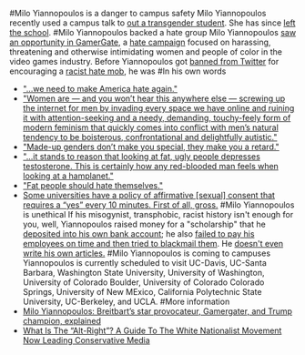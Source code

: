 #Milo Yiannopoulos is a danger to campus safety
Milo Yiannopoulos recently used a campus talk to [out a transgender student](http://nymag.com/thecut/2016/12/milo-yiannopoulos-harassed-a-trans-student-at-uw-milwaukee.html). She has since [left the school](http://www.themarysue.com/milo-yiannopoulos-university-apology/).
#Milo Yiannopoulos backed a hate group
Milo Yiannopoulos [saw an opportunity in GamerGate](http://www.salon.com/2014/10/28/gamergates_fickle_hero_the_dark_opportunism_of_breitbarts_milo_yiannopoulos/), a [hate campaign](http://www.bostonmagazine.com/news/article/2015/04/28/gamergate/) focused on harassing, threatening and otherwise intimidating women and people of color in the video games industry. 
Before Yiannopoulos got [banned from Twitter](https://www.buzzfeed.com/charliewarzel/twitter-just-permanently-suspended-conservative-writer-milo?utm_term=.nuRAp2lLw#.aqk1YJkWK) for encouraging a [racist hate mob](https://www.washingtonpost.com/news/the-intersect/wp/2016/07/21/what-it-takes-to-get-banned-from-twitter/), he was 
#In his own words
* ["...we need to make America hate again."](http://archive.is/2vSLJ)
* ["Women are — and you won’t hear this anywhere else — screwing up the internet for men by invading every space we have online and ruining it with attention-seeking and a needy, demanding, touchy-feely form of modern feminism that quickly comes into conflict with men’s natural tendency to be boisterous, confrontational and delightfully autistic."](http://archive.is/bSBGL)
* ["Made-up genders don’t make you special, they make you a retard."](http://archive.is/oNL2f)
* ["...it stands to reason that looking at fat, ugly people depresses testosterone. This is certainly how any red-blooded man feels when looking at a hamplanet."](http://archive.is/NAFms)
* ["Fat people should hate themselves."](http://archive.is/WIfA4)
* [Some universities have a policy of affirmative [sexual] consent that requires a “yes” every 10 minutes. First of all, gross.](http://archive.is/2Rupq)
#Milo Yiannopoulos is unethical
If his misogynist, transphobic, racist history isn't enough for you, well, Yiannopoulos raised money for a "scholarship" that he [deposited into his own bank account](http://www.mediaite.com/online/breitbarts-milo-yiannopoulos-raised-100k-for-charity-deposits-it-in-his-bank-account/); he also [failed to pay his employees on time and then tried to blackmail them](https://www.theguardian.com/media/2013/mar/01/the-kernel). He [doesn't even write his own articles.](https://www.buzzfeed.com/josephbernstein/top-conservative-writer-is-a-group-effort-sources-say?utm_term=.wyeBG2gwN#.ua9oeDx09)
#Milo Yiannopoulos is coming to campuses
Yiannopoulos is currently scheduled to visit UC-Davis, UC-Santa Barbara, Washington State University, University of Washington, University of Colorado Boulder, University of Colorado Colorado Springs, University of New MExico, California Polytechnic State University, UC-Berkeley, and UCLA.
#More information
* [Milo Yiannopoulos: Breitbart’s star provocateur, Gamergater, and Trump champion, explained](http://www.vox.com/2016/4/4/11355876/milo-yiannopoulos)
* [What Is The “Alt-Right”? A Guide To The White Nationalist Movement Now Leading Conservative Media](http://mediamatters.org/blog/2016/08/25/what-alt-right-guide-white-nationalist-movement-now-leading-conservative-media/212643)
